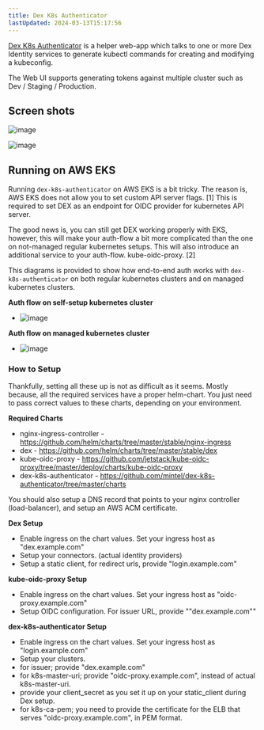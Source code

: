 ```yaml
---
title: Dex K8s Authenticator
lastUpdated: 2024-03-13T15:17:56
---
```


[Dex K8s Authenticator](https://github.com/mintel/dex-k8s-authenticator/tree/master) is a helper web-app which talks to one or more Dex Identity services to generate kubectl commands for creating and modifying a kubeconfig.

The Web UI supports generating tokens against multiple cluster such as Dev / Staging / Production.

## Screen shots

![image](https://github.com/rlaisqls/TIL/assets/81006587/12411967-a645-4a7e-81cc-bbed93022629)

![image](https://github.com/rlaisqls/TIL/assets/81006587/6c72bfcc-489b-4a6f-b736-9b4b14ed26a7)

## Running on AWS EKS

Running `dex-k8s-authenticator` on AWS EKS is a bit tricky. The reason is, AWS EKS does not allow you to set custom API server flags. [1] This is required to set DEX as an endpoint for OIDC provider for kubernetes API server.

The good news is, you can still get DEX working properly with EKS, however, this will make your auth-flow a bit more complicated than the one on not-managed regular kubernetes setups. This will also introduce an additional service to your auth-flow. kube-oidc-proxy. [2]

This diagrams is provided to show how end-to-end auth works with `dex-k8s-authenticator` on both regular kubernetes clusters and on managed kubernetes clusters.

**Auth flow on self-setup kubernetes cluster**
- ![image](https://github.com/rlaisqls/TIL/assets/81006587/f9f8b241-d8c5-40f5-91b0-472cbca8712c)

**Auth flow on managed kubernetes cluster**
- ![image](https://github.com/rlaisqls/TIL/assets/81006587/ce821af2-4753-447c-8485-b28ad673c590)

### How to Setup

Thankfully, setting all these up is not as difficult as it seems. Mostly because, all the required services have a proper helm-chart. You just need to pass correct values to these charts, depending on your environment.

**Required Charts**

- nginx-ingress-controller - https://github.com/helm/charts/tree/master/stable/nginx-ingress
- dex - https://github.com/helm/charts/tree/master/stable/dex
- kube-oidc-proxy - https://github.com/jetstack/kube-oidc-proxy/tree/master/deploy/charts/kube-oidc-proxy
- dex-k8s-authenticator - https://github.com/mintel/dex-k8s-authenticator/tree/master/charts

You should also setup a DNS record that points to your nginx controller (load-balancer), and setup an AWS ACM certificate.

**Dex Setup**

- Enable ingress on the chart values. Set your ingress host as "dex.example.com"
- Setup your connectors. (actual identity providers)
- Setup a static client, for redirect urls, provide "login.example.com"
  
**kube-oidc-proxy Setup**

- Enable ingress on the chart values. Set your ingress host as "oidc-proxy.example.com"
- Setup OIDC configuration. For issuer URL, provide ""dex.example.com""

**dex-k8s-authenticator Setup**

- Enable ingress on the chart values. Set your ingress host as "login.example.com"
- Setup your clusters.
- for issuer; provide "dex.example.com"
- for k8s-master-uri; provide "oidc-proxy.example.com", instead of actual k8s-master-uri.
- provide your client_secret as you set it up on your static_client during Dex setup.
- for k8s-ca-pem; you need to provide the certificate for the ELB that serves "oidc-proxy.example.com", in PEM format.